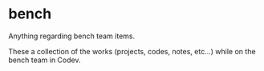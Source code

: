 # bench
Anything regarding bench team items.

These a collection of the works (projects, codes, notes, etc...) while on the bench team in Codev.
